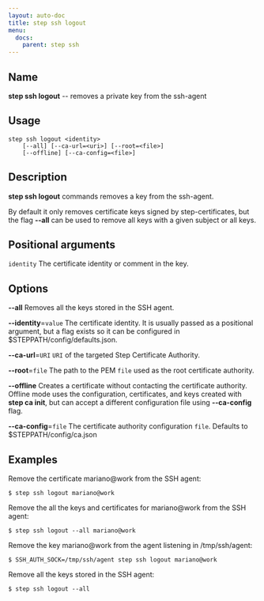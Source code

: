 ```yaml
---
layout: auto-doc
title: step ssh logout
menu:
  docs:
    parent: step ssh
---
```


## Name
**step ssh logout** -- removes a private key from the ssh-agent

## Usage

```raw
step ssh logout <identity>
    [--all] [--ca-url=<uri>] [--root=<file>]
    [--offline] [--ca-config=<file>]
```

## Description

**step ssh logout** commands removes a key from the ssh-agent.

By default it only removes certificate keys signed by step-certificates, but the
flag **--all** can be used to remove all keys with a given subject or all keys.

## Positional arguments

`identity`
The certificate identity or comment in the key.

## Options


**--all**
Removes all the keys stored in the SSH agent.

**--identity**=`value`
The certificate identity. It is usually passed as a positional argument, but a
flag exists so it can be configured in $STEPPATH/config/defaults.json.

**--ca-url**=`URI`
`URI` of the targeted Step Certificate Authority.

**--root**=`file`
The path to the PEM `file` used as the root certificate authority.

**--offline**
Creates a certificate without contacting the certificate authority. Offline mode
uses the configuration, certificates, and keys created with **step ca init**,
but can accept a different configuration file using **--ca-config** flag.

**--ca-config**=`file`
The certificate authority configuration `file`. Defaults to
$STEPPATH/config/ca.json

## Examples

Remove the certificate mariano@work from the SSH agent:
```shell
$ step ssh logout mariano@work
```

Remove the all the keys and certificates for mariano@work from the SSH agent:
```shell
$ step ssh logout --all mariano@work
```

Remove the key mariano@work from the agent listening in /tmp/ssh/agent:
```shell
$ SSH_AUTH_SOCK=/tmp/ssh/agent step ssh logout mariano@work
```

Remove all the keys stored in the SSH agent:
```shell
$ step ssh logout --all
```

